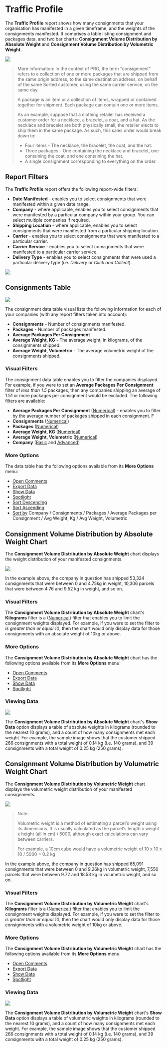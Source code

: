 # Traffic Profile

The **Traffic Profile** report shows how many consignments that your organisation has manifested in a given timeframe, and the weights of the consignments manifested. It comprises a table listing consignment and packages data, and two bar charts: **Consignment Volume Distribution by Absolute Weight** and **Consignment Volume Distribution by Volumetric Weight**.

<a href="../images/reports/traffic-profile.png" target="_blank">
    <img src="../images/reports/traffic-profile.png"/>
</a>

> <span class="note-header">More Information:</span>
> In the context of PRO, the term "consignment" refers to a collection of one or more packages that are shipped from the same origin address, to the same destination address, on behalf of the same Sorted customer, using the same carrier service, on the same day.
>
> A package is an item or a collection of items, wrapped or contained together for shipment. Each package can contain one or more items.
>
> As an example, suppose that a clothing retailer has received a customer order for a necklace, a bracelet, a coat, and a hat. As the necklace and bracelet are both physically small, the retailer elects to ship them in the same package. As such, this sales order would break down to:
>
> * Four items - The necklace, the bracelet, the coat, and the hat.
> * Three packages - One containing the necklace and bracelet, one containing the coat, and one containing the hat.
> * A single consignment corresponding to everything on the order.

## Report Filters

The **Traffic Profile** report offers the following report-wide filters:

* **Date Manifested** - enables you to select consignments that were manifested within a given date range.
* **Company** - where applicable, enables you to select consignments that were manifested by a particular company within your group. You can select multiple companies if required.
* **Shipping Location** - where applicable, enables you to select consignments that were manifested from a particular shipping location.
* **Carrier** - enables you to select consignments that were manifested to a particular carrier.
* **Carrier Service** - enables you to select consignments that were manifested to a particular carrier service.
* **Delivery Type** - enables you to select consignments that were used a particular delivery type (i.e. *Delivery* or *Click and Collect*).

<a href="../images/reports/traffic-profile-left-filter.png" target="_blank">
    <img src="../images/reports/traffic-profile-left-filter.png"/>
</a>

## Consignments Table

<a href="../images/reports/traffic-profile-table.png" target="_blank">
    <img src="../images/reports/traffic-profile-table.png"/>
</a>

The consignment data table visual lists the following information for each of your companies (with any report filters taken into account):

* **Consignments** - Number of consignments manifested.
* **Packages** - Number of packages manifested.
* **Average Packages Per Consignment**
* **Average Weight, KG** - The average weight, in kilograms, of the consignments shipped.
* **Average Weight, Volumetric** - The average volumetric weight of the consignments shipped.

### Visual Filters

The consignment data table enables you to filter the companies displayed. For example, if you were to set an **Average Packages Per Consignment** filter of *less than 1.5* packages, then any companies shipping an average of 1.51 or more packages per consignment would be excluded. The following filters are available:

* **Average Packages Per Consignment** ([Numerical](/reports/filters-options.html#using-numerical-filters)) - enables you to filter by the average number of packages shipped in each consignment. F
* **Consignments** ([Numerical](/reports/filters-options.html#using-numerical-filters))
* **Packages** ([Numerical](/reports/filters-options.html#using-numerical-filters))
* **Average Weight, KG** ([Numerical](/reports/filters-options.html#using-numerical-filters))
* **Average Weight, Volumetric** ([Numerical](/reports/filters-options.html#using-numerical-filters))
* **Company** ([Basic](/reports/filters-options.html#using-basic-filters) and [Advanced](/reports/filters-options.html#using-advanced-filters))

### More Options

The data table has the following options available from its **More Options** menu:

* [Open Comments](/reports/filters-options.html#open-comments)
* [Export Data](/reports/filters-options.html#export-data)
* [Show Data](/reports/filters-options.html#show-data)
* [Spotlight](/reports/filters-options.html#spotlight)
* [Sort Descending](/reports/filters-options.html#sort-descending--ascending--sort-by)
* [Sort Ascending](/reports/filters-options.html#sort-descending--ascending--sort-by)
* [Sort by](/reports/filters-options.html#sort-descending--ascending--sort-by) Company / Consignments / Packages / Average Packages per Consignment / Avg Weight, Kg / Avg Weight, Volumetric

## Consignment Volume Distribution by Absolute Weight Chart

The **Consignment Volume Distribution by Absolute Weight** chart displays the weight distribution of your manifested consignments. 

<a href="../images/reports/traffic-profile-weight.png" target="_blank">
    <img src="../images/reports/traffic-profile-weight.png"/>
</a>

In the example above, the company in question has shipped 53,324 consignments that were between 0 and 4.75kg in weight, 10,306 parcels that were between 4.76 and 9.52 kg in weight, and so on.

### Visual Filters

The **Consignment Volume Distribution by Absolute Weight** chart's **Kilograms** filter is a ([Numerical](/reports/filters-options.html#using-numerical-filters)) filter that enables you to limit the consignment weights displayed. For example, if you were to set the filter to *is greater than or equal 10*, then the chart would only display data for those consignments with an absolute weight of 10kg or above.

### More Options

The **Consignment Volume Distribution by Absolute Weight** chart has the following options available from its **More Options** menu:

* [Open Comments](/reports/filters-options.html#open-comments)
* [Export Data](/reports/filters-options.html#export-data)
* [Show Data](/reports/filters-options.html#show-data)
* [Spotlight](/reports/filters-options.html#spotlight)

### Viewing Data

<a href="../images/reports/traffic-profile-weight-data.png" target="_blank">
    <img src="../images/reports/traffic-profile-weight-data.png"/>
</a>

The **Consignment Volume Distribution by Absolute Weight** chart's **Show Data** option displays a table of absolute weights in kilograms (rounded to the nearest 10 grams), and a count of how many consignments met each weight. For example, the sample image shows that the customer shipped 266 consignments with a total weight of 0.14 kg (i.e. 140 grams), and 39 consignments with a total weight of 0.25 kg (250 grams). 

## Consignment Volume Distribution by Volumetric Weight Chart

The **Consignment Volume Distribution by Volumetric Weight** chart displays the volumetric weight distribution of your manifested consignments. 

<a href="../images/reports/traffic-profile-vol-weight.png" target="_blank">
    <img src="../images/reports/traffic-profile-vol-weight.png"/>
</a>

> <span class="note-header">Note:</span>
>
> Volumetric weight is a method of estimating a parcel's weight using its dimensions. It is usually calculated as the parcel's length x weight x height (all in cm) / 5000, although exact calculations can vary between carriers.
> 
> For example, a 10cm cube would have a volumetric weight of 10 x 10 x 10 / 5000 = 0.2 kg

In the example above, the company in question has shipped 65,091 consignments that were between 0 and 9.26kg in volumetric weight, 7,550 parcels that were between 9.72 and 18.53 kg in volumetric weight, and so on.

### Visual Filters

The **Consignment Volume Distribution by Volumetric Weight** chart's **Kilograms** filter is a ([Numerical](/reports/filters-options.html#using-numerical-filters)) filter that enables you to limit the consignment weights displayed. For example, if you were to set the filter to *is greater than or equal 10*, then the chart would only display data for those consignments with a volumetric weight of 10kg or above.

### More Options

The **Consignment Volume Distribution by Volumetric Weight** chart has the following options available from its **More Options** menu:

* [Open Comments](/reports/filters-options.html#open-comments)
* [Export Data](/reports/filters-options.html#export-data)
* [Show Data](/reports/filters-options.html#show-data)
* [Spotlight](/reports/filters-options.html#spotlight)

### Viewing Data

<a href="../images/reports/traffic-profile-vol-weight-data.png" target="_blank">
    <img src="../images/reports/traffic-profile-vol-weight-data.png"/>
</a>

The **Consignment Volume Distribution by Volumetric Weight** chart's **Show Data** option displays a table of volumetric weights in kilograms (rounded to the nearest 10 grams), and a count of how many consignments met each weight. For example, the sample image shows that the customer shipped 266 consignments with a total weight of 0.14 kg (i.e. 140 grams), and 39 consignments with a total weight of 0.25 kg (250 grams). 